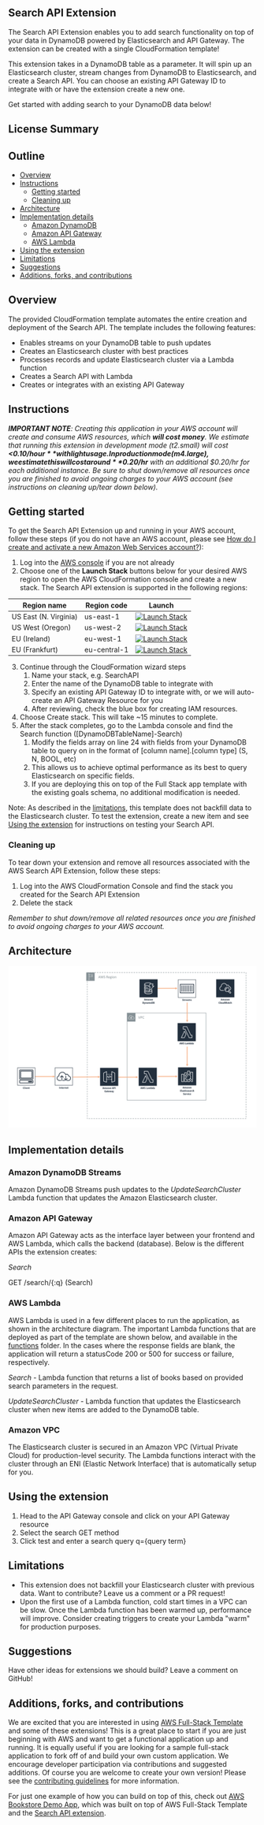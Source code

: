 ## Search API Extension

The Search API Extension enables you to add search functionality on top of your data in DynamoDB powered by Elasticsearch and API Gateway. The extension can be created with a single CloudFormation template!

This extension takes in a DynamoDB table as a parameter. It will spin up an Elasticsearch cluster, stream changes from DynamoDB to Elasticsearch, and create a Search API.  You can choose an existing API Gateway ID to integrate with or have the extension create a new one. 

Get started with adding search to your DynamoDB data below!

## License Summary

## Outline

- [Overview](#overview)
- [Instructions](#instructions)
  - [Getting started](#getting-started)
  - [Cleaning up](#cleaning-up)
- [Architecture](#architecture)
- [Implementation details](#implementation-details)
  - [Amazon DynamoDB](#amazon-dynamodb-streams)
  - [Amazon API Gateway](#amazon-api-gateway)
  - [AWS Lambda](#aws-lambda)
- [Using the extension](#using-the-extension)
- [Limitations](#limitations)
- [Suggestions](#suggestions)
- [Additions, forks, and contributions](#additions-forks-and-contributions)

## Overview

The provided CloudFormation template automates the entire creation and deployment of the Search API.  The template includes the following features:

* Enables streams on your DynamoDB table to push updates
* Creates an Elasticsearch cluster with best practices
* Processes records and update Elasticsearch cluster via a Lambda function
* Creates a Search API with Lambda
* Creates or integrates with an existing API Gateway

## Instructions

***IMPORTANT NOTE**: Creating this application in your AWS account will create and consume AWS resources, which **will cost money**. We estimate that running this extension in development mode (t2.small) will cost **<$0.10/hour** with light usage. In production mode (m4.large), we estimate this will cost around **$0.20/hr** with an additional $0.20/hr for each additional instance. Be sure to shut down/remove all resources once you are finished to avoid ongoing charges to your AWS account (see instructions on cleaning up/tear down below).*

## Getting started

To get the Search API Extension up and running in your AWS account, follow these steps (if you do not have an AWS account, please see [How do I create and activate a new Amazon Web Services account?](https://aws.amazon.com/premiumsupport/knowledge-center/create-and-activate-aws-account/)):

1. Log into the [AWS console](https://console.aws.amazon.com/) if you are not already
2. Choose one of the **Launch Stack** buttons below for your desired AWS region to open the AWS CloudFormation console and create a new stack. The Search API extension is supported in the following regions:

Region name | Region code | Launch
--- | --- | ---
US East (N. Virginia) | us-east-1 | [![Launch Stack](https://cdn.rawgit.com/buildkite/cloudformation-launch-stack-button-svg/master/launch-stack.svg)](https://console.aws.amazon.com/cloudformation/home?region=us-east-1#/stacks/new?stackName=SearchAPI&templateURL=https://s3.amazonaws.com/aws-dmas/ddb-es/master.yaml) 
US West (Oregon) |	us-west-2 | [![Launch Stack](https://cdn.rawgit.com/buildkite/cloudformation-launch-stack-button-svg/master/launch-stack.svg)](https://console.aws.amazon.com/cloudformation/home?region=us-west-2#/stacks/new?stackName=SearchAPI&templateURL=https://s3.amazonaws.com/aws-dmas/ddb-es/master.yaml) 
EU (Ireland) |	eu-west-1 | [![Launch Stack](https://cdn.rawgit.com/buildkite/cloudformation-launch-stack-button-svg/master/launch-stack.svg)](https://console.aws.amazon.com/cloudformation/home?region=eu-west-1#/stacks/new?stackName=SearchAPI&templateURL=https://s3.amazonaws.com/aws-dmas/ddb-es/master.yaml) 
EU (Frankfurt) |	eu-central-1 | [![Launch Stack](https://cdn.rawgit.com/buildkite/cloudformation-launch-stack-button-svg/master/launch-stack.svg)](https://console.aws.amazon.com/cloudformation/home?region=eu-central-1#/stacks/new?stackName=SearchAPI&templateURL=https://s3.amazonaws.com/aws-dmas/ddb-es/master.yaml)

3. Continue through the CloudFormation wizard steps
    1. Name your stack, e.g. SearchAPI
    2. Enter the name of the DynamoDB table to integrate with
    3. Specify an existing API Gateway ID to integrate with, or we will auto-create an API Gateway Resource for you
    4. After reviewing, check the blue box for creating IAM resources. 
4. Choose Create stack. This will take ~15 minutes to complete. 
5. After the stack completes, go to the Lambda console and find the Search function ([DynamoDBTableName]-Search)
    1. Modify the fields array on line 24 with fields from your DynamoDB table to query on in the format of [column name].[column type] (S, N, BOOL, etc)
    2. This allows us to achieve optimal performance as its best to query Elasticsearch on specific fields. 
    3. If you are deploying this on top of the Full Stack app template with the existing goals schema, no additional modification is needed. 

Note: As described in the [limitations](#limitations), this template does not backfill data to the Elasticsearch cluster. To test the extension, create a new item and see [Using the extension](#using-the-extension) for instructions on testing your Search API. 

### Cleaning up

To tear down your extension and remove all resources associated with the AWS Search API Extension, follow these steps:

1. Log into the AWS CloudFormation Console and find the stack you created for the Search API Extension
2. Delete the stack

*Remember to shut down/remove all related resources once you are finished to avoid ongoing charges to your AWS account.*

## Architecture

![Architecture](architecture.png)

## Implementation details

### Amazon DynamoDB Streams

Amazon DynamoDB Streams push updates to the *UpdateSearchCluster* Lambda function that updates the Amazon Elasticsearch cluster. 

### Amazon API Gateway

Amazon API Gateway acts as the interface layer between your frontend and AWS Lambda, which calls the backend (database). Below is the different APIs the extension creates:

*Search*

GET /search/{:q} (Search)

### AWS Lambda

AWS Lambda is used in a few different places to run the application, as shown in the architecture diagram. The important Lambda functions that are deployed as part of the template are shown below, and available in the [functions](https://github.com/awslabs/aws-full-stack-template/tree/master/extensions/search-api/functions) folder. In the cases where the response fields are blank, the application will return a statusCode 200 or 500 for success or failure, respectively.

*Search* - Lambda function that returns a list of books based on provided search parameters in the request. 

*UpdateSearchCluster* - Lambda function that updates the Elasticsearch cluster when new items are added to the DynamoDB table.

### Amazon VPC

The Elasticsearch cluster is secured in an Amazon VPC (Virtual Private Cloud) for production-level security. The Lambda functions interact with the cluster through an ENI (Elastic Network Interface) that is automatically setup for you. 

## Using the extension

1. Head to the API Gateway console and click on your API Gateway resource
2. Select the search GET method
3. Click test and enter a search query q={query term}

## Limitations 

- This extension does not backfill your Elasticsearch cluster with previous data. Want to contribute? Leave us a comment or a PR request!
- Upon the first use of a Lambda function, cold start times in a VPC can be slow. Once the Lambda function has been warmed up, performance will improve. Consider creating triggers to create your Lambda "warm" for production purposes.

## Suggestions

Have other ideas for extensions we should build? Leave a comment on GitHub!

## Additions, forks, and contributions

We are excited that you are interested in using [AWS Full-Stack Template](https://github.com/awslabs/aws-full-stack-template) and some of these extensions! This is a great place to start if you are just beginning with AWS and want to get a functional application up and running. It is equally useful if you are looking for a sample full-stack application to fork off of and build your own custom application. We encourage developer participation via contributions and suggested additions. Of course you are welcome to create your own version!
Please see the [contributing guidelines](https://github.com/awslabs/aws-full-stack-template/blob/master/CONTRIBUTING.md) for more information.

For just one example of how you can build on top of this, check out [AWS Bookstore Demo App](https://github.com/aws-samples/aws-bookstore-demo-app), which was built on top of AWS Full-Stack Template and the [Search API extension](https://github.com/awslabs/aws-full-stack-template/tree/master/extensions/search-api).
